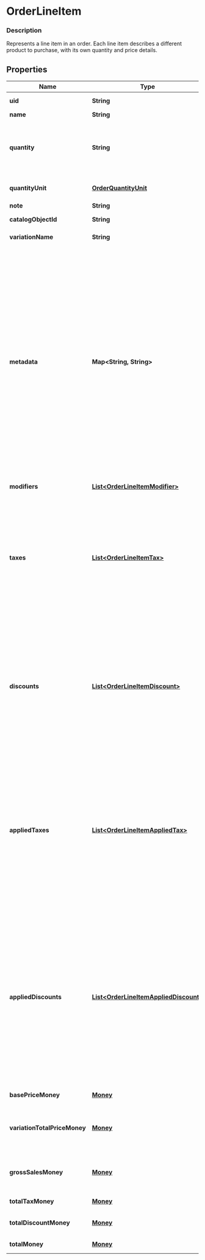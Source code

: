 
# OrderLineItem

### Description

Represents a line item in an order. Each line item describes a different product to purchase, with its own quantity and price details.

## Properties
Name | Type | Description | Notes
------------ | ------------- | ------------- | -------------
**uid** | **String** | Unique ID that identifies the line item only within this order. |  [optional]
**name** | **String** | The name of the line item. |  [optional]
**quantity** | **String** | The quantity purchased, formatted as a decimal number. For example: &#x60;\&quot;3\&quot;&#x60;.  Line items with a &#x60;quantity_unit&#x60; can have non-integer quantities. For example: &#x60;\&quot;1.70000\&quot;&#x60;. | 
**quantityUnit** | [**OrderQuantityUnit**](OrderQuantityUnit.md) | The unit and precision that this line item&#39;s quantity is measured in. |  [optional]
**note** | **String** | The note of the line item. |  [optional]
**catalogObjectId** | **String** | The &#x60;CatalogItemVariation&#x60; id applied to this line item. |  [optional]
**variationName** | **String** | The name of the variation applied to this line item. |  [optional]
**metadata** | **Map&lt;String, String&gt;** | Application-defined data attached to this line item. Metadata fields are intended to store descriptive references or associations with an entity in another system or store brief information about the object. Square does not process this field; it only stores and returns it in relevant API calls. Do not use metadata to store any sensitive information (personally identifiable information, card details, etc.).  Keys written by applications must be 60 characters or less and must be in the character set &#x60;[a-zA-Z0-9_-]&#x60;. Entries may also include metadata generated by Square. These keys are prefixed with a namespace, separated from the key with a &#39;:&#39; character.  Values have a max length of 255 characters.  An application may have up to 10 entries per metadata field.  Entries written by applications are private and can only be read or modified by the same application.  See [Metadata](https://developer.squareup.com/docs/build-basics/metadata) for more information. |  [optional]
**modifiers** | [**List&lt;OrderLineItemModifier&gt;**](OrderLineItemModifier.md) | The &#x60;CatalogModifier&#x60;s applied to this line item. |  [optional]
**taxes** | [**List&lt;OrderLineItemTax&gt;**](OrderLineItemTax.md) | A list of taxes applied to this line item. On read or retrieve, this list includes both item-level taxes and any order-level taxes apportioned to this item. When creating an Order, set your item-level taxes in this list.  This field has been deprecated in favour of &#x60;applied_taxes&#x60;. Usage of both this field and &#x60;applied_taxes&#x60; when creating an order will result in an error. Usage of this field when sending requests to the UpdateOrder endpoint will result in an error. |  [optional]
**discounts** | [**List&lt;OrderLineItemDiscount&gt;**](OrderLineItemDiscount.md) | A list of discounts applied to this line item. On read or retrieve, this list includes both item-level discounts and any order-level discounts apportioned to this item. When creating an Order, set your item-level discounts in this list.  This field has been deprecated in favour of &#x60;applied_discounts&#x60;. Usage of both this field and &#x60;applied_discounts&#x60; when creating an order will result in an error. Usage of this field when sending requests to the UpdateOrder endpoint will result in an error. |  [optional]
**appliedTaxes** | [**List&lt;OrderLineItemAppliedTax&gt;**](OrderLineItemAppliedTax.md) | The list of references to taxes applied to this line item. Each &#x60;OrderLineItemAppliedTax&#x60; has a &#x60;tax_uid&#x60; that references the &#x60;uid&#x60; of a top-level &#x60;OrderLineItemTax&#x60; applied to the line item. On reads, the amount applied is populated.  An &#x60;OrderLineItemAppliedTax&#x60; will be automatically created on every line item for all &#x60;ORDER&#x60; scoped taxes added to the order. &#x60;OrderLineItemAppliedTax&#x60; records for &#x60;LINE_ITEM&#x60; scoped taxes must be added in requests for the tax to apply to any line items.  To change the amount of a tax, modify the referenced top-level tax. |  [optional]
**appliedDiscounts** | [**List&lt;OrderLineItemAppliedDiscount&gt;**](OrderLineItemAppliedDiscount.md) | The list of references to discounts applied to this line item. Each &#x60;OrderLineItemAppliedDiscount&#x60; has a &#x60;discount_uid&#x60; that references the &#x60;uid&#x60; of a top-level &#x60;OrderLineItemDiscounts&#x60; applied to the line item. On reads, the amount applied is populated.  An &#x60;OrderLineItemAppliedDiscount&#x60; will be automatically created on every line item for all &#x60;ORDER&#x60; scoped discounts that are added to the order. &#x60;OrderLineItemAppliedDiscount&#x60; records for &#x60;LINE_ITEM&#x60; scoped discounts must be added in requests for the discount to apply to any line items.  To change the amount of a discount, modify the referenced top-level discount. |  [optional]
**basePriceMoney** | [**Money**](Money.md) | The base price for a single unit of the line item. |  [optional]
**variationTotalPriceMoney** | [**Money**](Money.md) | The total price of all item variations sold in this line item. Calculated as &#x60;base_price_money&#x60; multiplied by &#x60;quantity&#x60;. Does not include modifiers. |  [optional]
**grossSalesMoney** | [**Money**](Money.md) | The amount of money made in gross sales for this line item. Calculated as the sum of the variation&#39;s total price and each modifier&#39;s total price. |  [optional]
**totalTaxMoney** | [**Money**](Money.md) | The total tax amount of money to collect for the line item. |  [optional]
**totalDiscountMoney** | [**Money**](Money.md) | The total discount amount of money to collect for the line item. |  [optional]
**totalMoney** | [**Money**](Money.md) | The total amount of money to collect for this line item. |  [optional]



